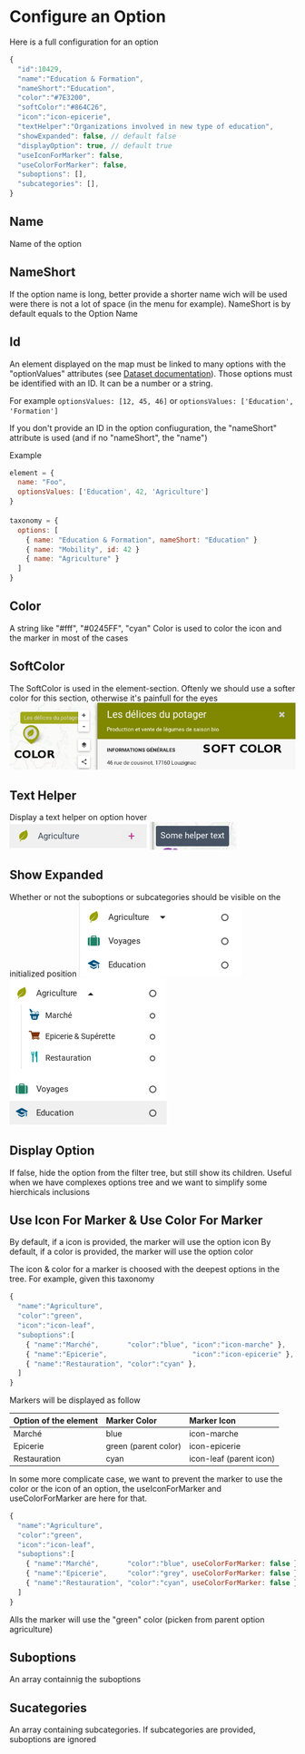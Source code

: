 Configure an Option
==================

Here is a full configuration for an option

```javascript
{
  "id":10429,
  "name":"Education & Formation",
  "nameShort":"Education", 
  "color":"#7E3200",
  "softColor":"#864C26", 
  "icon":"icon-epicerie",
  "textHelper":"Organizations involved in new type of education",
  "showExpanded": false, // default false
  "displayOption": true, // default true
  "useIconForMarker": false,
  "useColorForMarker": false,
  "suboptions": [],
  "subcategories": [],
}
```

Name
----
Name of the option

NameShort
--------
If the option name is long, better provide a shorter name wich will be used were there is not a lot of space (in the menu for example). NameShort is by default equals to the Option Name

Id
--

An element displayed on the map must be linked to many options with the "optionValues" attributes (see [Dataset documentation](dataset.md)). Those options must be identified with an ID. It can be a number or a string.

For example
```optionsValues: [12, 45, 46]``` or
```optionsValues: ['Education', 'Formation']```

If you don't provide an ID in the option confiuguration, the "nameShort" attribute is used (and if no "nameShort", the "name")

Example
```javascript
element = {
  name: "Foo",
  optionsValues: ['Education', 42, 'Agriculture']
}

taxonomy = {
  options: [
    { name: "Education & Formation", nameShort: "Education" }
    { name: "Mobility", id: 42 }
    { name: "Agriculture" }
  ]
}
```

Color
-----
A string like "#fff", "#0245FF", "cyan"
Color is used to color the icon and the marker in most of the cases

SoftColor
---------
The SoftColor is used in the element-section. Oftenly we should use a softer color for this section, otherwise it's painfull for the eyes
![alt img](images/soft-color.png "Soft Color")

Text Helper
----------
Display a text helper on option hover
![alt img](images/option-text-helper.png "Text Helper")

Show Expanded
-------------
Whether or not the suboptions or subcategories should be visible on the initialized position
![alt img](images/option-non-expanded.png "Text Helper")
![alt img](images/option-expanded.png "Text Helper")

Display Option
--------------
If false, hide the option from the filter tree, but still show its children. Useful when we have complexes options tree and we want to simplify some hierchicals inclusions

Use Icon For Marker & Use Color For Marker
------------------------------------------
By default, if a icon is provided, the marker will use the option icon
By default, if a color is provided, the marker will use the option color

The icon & color for a marker is choosed with the deepest options in the tree. For example, given this taxonomy

```javascript
{
  "name":"Agriculture",
  "color":"green",
  "icon":"icon-leaf",
  "suboptions":[
    { "name":"Marché",       "color":"blue", "icon":"icon-marche" },
    { "name":"Epicerie",                     "icon":"icon-epicerie" },
    { "name":"Restauration", "color":"cyan" },
  ]
}
```
Markers will be displayed as follow 

| Option of the element | Marker Color | Marker Icon	|
|:--	|:--	|:--	|
| Marché 	| blue	| icon-marche	|
| Epicerie 	| green (parent color) | icon-epicerie 	|
| Restauration| cyan | icon-leaf (parent icon)	|

In some more complicate case, we want to prevent the marker to use the color or the icon of an option, the useIconForMarker and useColorForMarker are here for that.

```javascript
{
  "name":"Agriculture",
  "color":"green",
  "icon":"icon-leaf",
  "suboptions":[
    { "name":"Marché",       "color":"blue", useColorForMarker: false },
    { "name":"Epicerie",     "color":"grey", useColorForMarker: false },
    { "name":"Restauration", "color":"cyan", useColorForMarker: false },
  ]
}
```
Alls the marker will use the "green" color (picken from parent option agriculture)

Suboptions
----------
An array containnig the suboptions

Sucategories
------------
An array containing subcategories. If subcategories are provided, suboptions are ignored
